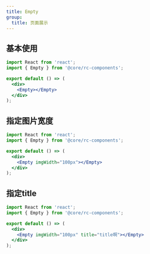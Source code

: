 ```yaml
---
title: Empty
group:
  title: 页面展示
---
```


## 基本使用

```jsx
import React from 'react';
import { Empty } from '@core/rc-components';

export default () => (
  <div>
    <Empty></Empty>
  </div>
);
```

## 指定图片宽度

```jsx
import React from 'react';
import { Empty } from '@core/rc-components';

export default () => (
  <div>
    <Empty imgWidth="100px"></Empty>
  </div>
);
```

## 指定title

```jsx
import React from 'react';
import { Empty } from '@core/rc-components';

export default () => (
  <div>
    <Empty imgWidth="100px" title="title啊"></Empty>
  </div>
);
```

<API></API>
